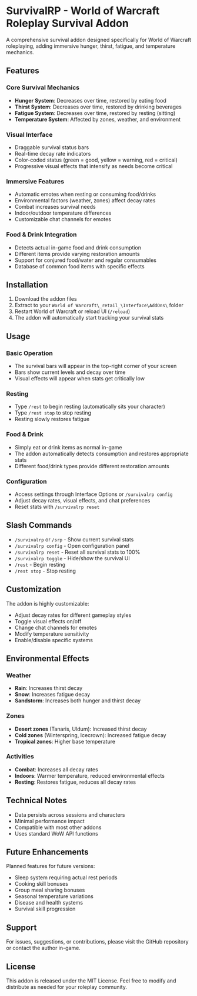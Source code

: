 # SurvivalRP - World of Warcraft Roleplay Survival Addon

A comprehensive survival addon designed specifically for World of Warcraft roleplaying, adding immersive hunger, thirst, fatigue, and temperature mechanics.

## Features

### Core Survival Mechanics
- **Hunger System**: Decreases over time, restored by eating food
- **Thirst System**: Decreases over time, restored by drinking beverages  
- **Fatigue System**: Decreases over time, restored by resting (sitting)
- **Temperature System**: Affected by zones, weather, and environment

### Visual Interface
- Draggable survival status bars
- Real-time decay rate indicators
- Color-coded status (green = good, yellow = warning, red = critical)
- Progressive visual effects that intensify as needs become critical

### Immersive Features
- Automatic emotes when resting or consuming food/drinks
- Environmental factors (weather, zones) affect decay rates
- Combat increases survival needs
- Indoor/outdoor temperature differences
- Customizable chat channels for emotes

### Food & Drink Integration
- Detects actual in-game food and drink consumption
- Different items provide varying restoration amounts
- Support for conjured food/water and regular consumables
- Database of common food items with specific effects

## Installation

1. Download the addon files
2. Extract to your `World of Warcraft\_retail_\Interface\AddOns\` folder
3. Restart World of Warcraft or reload UI (`/reload`)
4. The addon will automatically start tracking your survival stats

## Usage

### Basic Operation
- The survival bars will appear in the top-right corner of your screen
- Bars show current levels and decay over time
- Visual effects will appear when stats get critically low

### Resting
- Type `/rest` to begin resting (automatically sits your character)
- Type `/rest stop` to stop resting
- Resting slowly restores fatigue

### Food & Drink
- Simply eat or drink items as normal in-game
- The addon automatically detects consumption and restores appropriate stats
- Different food/drink types provide different restoration amounts

### Configuration
- Access settings through Interface Options or `/survivalrp config`
- Adjust decay rates, visual effects, and chat preferences
- Reset stats with `/survivalrp reset`

## Slash Commands

- `/survivalrp` or `/srp` - Show current survival stats
- `/survivalrp config` - Open configuration panel
- `/survivalrp reset` - Reset all survival stats to 100%
- `/survivalrp toggle` - Hide/show the survival UI
- `/rest` - Begin resting
- `/rest stop` - Stop resting

## Customization

The addon is highly customizable:
- Adjust decay rates for different gameplay styles
- Toggle visual effects on/off
- Change chat channels for emotes
- Modify temperature sensitivity
- Enable/disable specific systems

## Environmental Effects

### Weather
- **Rain**: Increases thirst decay
- **Snow**: Increases fatigue decay  
- **Sandstorm**: Increases both hunger and thirst decay

### Zones
- **Desert zones** (Tanaris, Uldum): Increased thirst decay
- **Cold zones** (Winterspring, Icecrown): Increased fatigue decay
- **Tropical zones**: Higher base temperature

### Activities
- **Combat**: Increases all decay rates
- **Indoors**: Warmer temperature, reduced environmental effects
- **Resting**: Restores fatigue, reduces all decay rates

## Technical Notes

- Data persists across sessions and characters
- Minimal performance impact
- Compatible with most other addons
- Uses standard WoW API functions

## Future Enhancements

Planned features for future versions:
- Sleep system requiring actual rest periods
- Cooking skill bonuses
- Group meal sharing bonuses
- Seasonal temperature variations
- Disease and health systems
- Survival skill progression

## Support

For issues, suggestions, or contributions, please visit the GitHub repository or contact the author in-game.

## License

This addon is released under the MIT License. Feel free to modify and distribute as needed for your roleplay community.